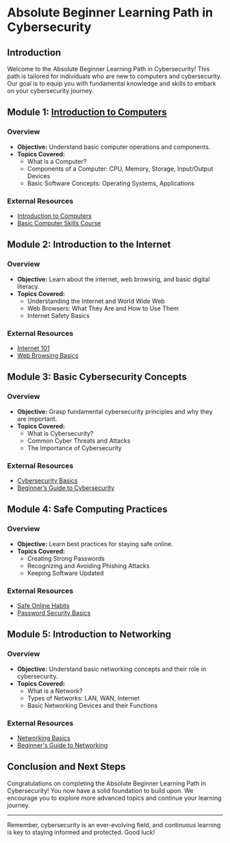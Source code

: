 # Absolute Beginner Learning Path in Cybersecurity

## Introduction
Welcome to the Absolute Beginner Learning Path in Cybersecurity! This path is tailored for individuals who are new to computers and cybersecurity. Our goal is to equip you with fundamental knowledge and skills to embark on your cybersecurity journey.

## Module 1: [Introduction to Computers](/learning-paths/absolute-beginner/intro-to-computers.md)

### Overview
- **Objective:** Understand basic computer operations and components.
- **Topics Covered:**
  - What is a Computer?
  - Components of a Computer: CPU, Memory, Storage, Input/Output Devices
  - Basic Software Concepts: Operating Systems, Applications

### External Resources
- [Introduction to Computers](https://www.computerbasics.com/)
- [Basic Computer Skills Course](https://www.gcflearnfree.org/computerbasics/)

## Module 2: Introduction to the Internet

### Overview
- **Objective:** Learn about the internet, web browsing, and basic digital literacy.
- **Topics Covered:**
  - Understanding the Internet and World Wide Web
  - Web Browsers: What They Are and How to Use Them
  - Internet Safety Basics

### External Resources
- [Internet 101](https://www.digitalunite.com/technology-guides/internet-basics)
- [Web Browsing Basics](https://edu.gcfglobal.org/en/internetbasics/)

## Module 3: Basic Cybersecurity Concepts

### Overview
- **Objective:** Grasp fundamental cybersecurity principles and why they are important.
- **Topics Covered:**
  - What is Cybersecurity?
  - Common Cyber Threats and Attacks
  - The Importance of Cybersecurity

### External Resources
- [Cybersecurity Basics](https://www.kaspersky.com/resource-center/definitions/what-is-cyber-security)
- [Beginner’s Guide to Cybersecurity](https://www.cyberdegrees.org/resources/beginners-guide/)

## Module 4: Safe Computing Practices

### Overview
- **Objective:** Learn best practices for staying safe online.
- **Topics Covered:**
  - Creating Strong Passwords
  - Recognizing and Avoiding Phishing Attacks
  - Keeping Software Updated

### External Resources
- [Safe Online Habits](https://staysafeonline.org/stay-safe-online/)
- [Password Security Basics](https://www.lastpass.com/password-basics)

## Module 5: Introduction to Networking

### Overview
- **Objective:** Understand basic networking concepts and their role in cybersecurity.
- **Topics Covered:**
  - What is a Network?
  - Types of Networks: LAN, WAN, Internet
  - Basic Networking Devices and their Functions

### External Resources
- [Networking Basics](https://www.cisco.com/c/en/us/solutions/small-business/resource-center/networking/networking-basics.html)
- [Beginner's Guide to Networking](https://www.techopedia.com/2/28228/networks/networking-for-beginners)

## Conclusion and Next Steps

Congratulations on completing the Absolute Beginner Learning Path in Cybersecurity! You now have a solid foundation to build upon. We encourage you to explore more advanced topics and continue your learning journey.

---

Remember, cybersecurity is an ever-evolving field, and continuous learning is key to staying informed and protected. Good luck!
